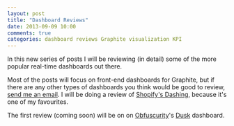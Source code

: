 ```yaml
---
layout: post
title: "Dashboard Reviews"
date: 2013-09-09 10:00
comments: true
categories: dashboard reviews Graphite visualization KPI
---
```


In this new series of posts I will be reviewing (in detail) some of the more
popular real-time dashboards out there.

Most of the posts will focus on front-end dashboards for Graphite, but if there
are any other types of dashboards you think would be good to review, [send me an email](mailto:rowan@dashboarddude.com).
I will be doing a review of [Shopify's
Dashing](http://shopify.github.io/dashing/), because it's one of my favourites.

The first review (coming soon) will be on on [Obfuscurity](http://obfuscurity.com/)'s
[Dusk](https://github.com/obfuscurity/dusk) dashboard.
